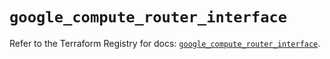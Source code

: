 # `google_compute_router_interface`

Refer to the Terraform Registry for docs: [`google_compute_router_interface`](https://registry.terraform.io/providers/hashicorp/google/6.49.3/docs/resources/compute_router_interface).
